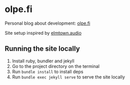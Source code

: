 # olpe.fi

Personal blog about development: [olpe.fi](https://olpe.fi)

Site setup inspired by [elmtown.audio](https://github.com/elmtown/elmtown.github.io)

## Running the site locally

1. Install ruby, bundler and jekyll
2. Go to the project directory on the terminal
3. Run `bundle install` to install deps
4. Run `bundle exec jekyll serve` to serve the site locally
